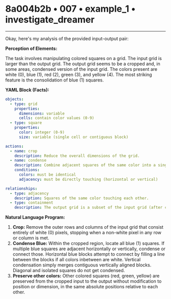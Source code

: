 # 8a004b2b • 007 • example_1 • investigate_dreamer

---
Okay, here's my analysis of the provided input-output pair:

**Perception of Elements:**

The task involves manipulating colored squares on a grid. The input grid is larger than the output grid. The output grid seems to be a cropped and, in some areas, condensed version of the input grid. The colors present are white (0), blue (1), red (2), green (3), and yellow (4). The most striking feature is the consolidation of blue (1) squares.

**YAML Block (Facts):**



```yaml
objects:
  - type: grid
    properties:
      dimensions: variable
      cells: contain color values (0-9)
  - type: square
    properties:
      color: integer (0-9)
      size: variable (single cell or contiguous block)

actions:
  - name: crop
    description: Reduce the overall dimensions of the grid.
  - name: condense
    description: Combine adjacent squares of the same color into a single, larger square or a line.
    conditions:
      colors: must be identical
      adjacency: must be directly touching (horizontal or vertical)

relationships:
  - type: adjacency
    description: Squares of the same color touching each other.
  - type: containment
    description: The output grid is a subset of the input grid (after cropping and condensing).

```



**Natural Language Program:**

1.  **Crop:** Remove the outer rows and columns of the input grid that consist entirely of white (0) pixels, stopping when a non-white pixel in any row or column is met.
2.  **Condense Blue:** Within the cropped region, locate all blue (1) squares. If multiple blue squares are adjacent horizontally or vertically, condense or connect those. Horizontal blue blocks attempt to connect by filling a line between the blocks if all colors inbetween are white. Vertical condensation simply merges contiguous vertically aligned blocks. Diagonal and isolated squares do not get condensed.
3. **Preserve other colors:** Other colored squares (red, green, yellow) are preserved from the cropped input to the output without modification to position or dimension, in the same absolute positions relative to each other.


